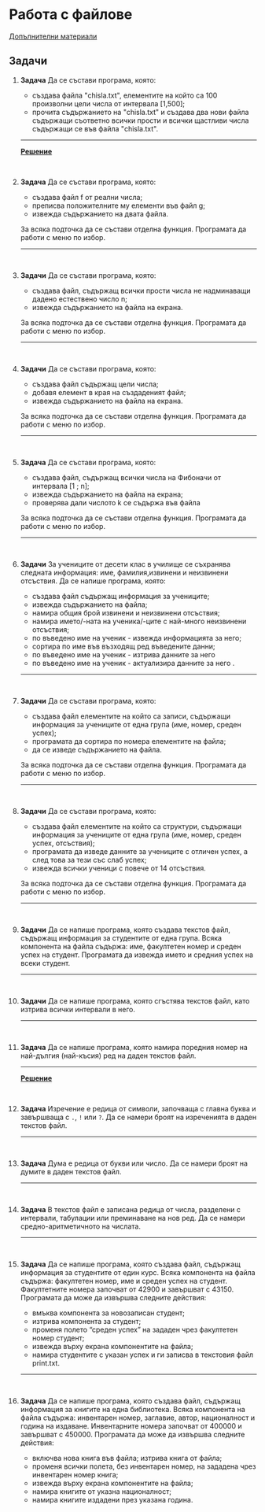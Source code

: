 # Работа с файлове

[Допълнителни материали](../bonus/text_files.md)

## Задачи

1. **Задача** Да се състави програма, която:
	- създава файла "chisla.txt", елементите на който са 100 произволни цели числа от интервала [1,500];
	- прочита съдържанието на "chisla.txt" и създава два нови файла съдържащи съответно всички прости и всички щастливи числа съдържащи се във файла "chisla.txt".

	---

	**[Решение](../solutions/files/task01.cpp)**

<br>

2. **Задача** Да се състави програма, която:

	- създава файл f от реални числа;
	- преписва положителните му елементи във файл g;
	- извежда съдържанието на двата файла.

	За всяка подточка да се състави отделна функция. Програмата да работи с меню по избор.

	---

<br>

3. **Задачи** Да се състави програма, която:
	- създава файл, съдържащ всички прости числа не надминаващи дадено естествено число n;
	- извежда съдържанието на файла на екрана.

	За всяка подточка да се състави отделна функция. Програмата да работи с меню по избор.

	---

<br>

4. **Задачи** Да се състави програма, която:
	- създава файл съдържащ цели числа;
	- добавя елемент в края на създаденият файл;
	- извежда съдържанието на файла на екрана.

	За всяка подточка да се състави отделна функция. Програмата да работи с меню по избор.

	---

<br>

5. **Задача** Да се състави програма, която:
	- създава файл, съдържащ всички числа на Фибоначи от интервала [1 ; n];
	- извежда съдържанието на файла на екрана;
	- проверява дали числото k се съдържа във файла

	За всяка подточка да се състави отделна функция. Програмата да работи с меню по избор.

	---

<br>

6. **Задачи** За учениците от десети клас в училище се съхранява следната информация: име, фамилия,извинени и неизвинени отсъствия. Да се напише програма, която:

	- създава файл съдържащ информация за учениците;
	- извежда съдържанието на файла;
	- намира общия брой извинени и неизвинени отсъствия;
	- намира името/-ната на ученика/-ците с най-много неизвинени отсъствия;
	- по въведено име на ученик - извежда информацията за него;
	- сортира по име във възходящ ред въведените данни;
	- по въведено име на ученик - изтрива данните за него
	- по въведено име на ученик - актуализира данните за него .

	---

<br>

7. **Задачи** Да се състави програма, която:

	- създава файл елементите на който са записи, съдържащи информация за учениците от една група (име, номер, среден успех);
	- програмата да сортира по номера елементите на файла;
	- да се изведе съдържанието на файла.

	За всяка подточка да се състави отделна функция. Програмата да работи с меню по избор.

	---

<br>

8. **Задачи** Да се състави програма, която:
	- създава файл елементите на който са структури, съдържащи информация за учениците от една група (име, номер, среден успех, отсъствия);
	- програмата да изведе данните за учениците с отличен успех, а след това за тези със слаб успех;
	- извежда всички ученици с повече от 14 отсъствия.

	За всяка подточка да се състави отделна функция. Програмата да работи с меню по избор.

	---

<br>

9. **Задачи** Да се напише програма, която създава текстов файл, съдържащ информация за студентите от една група. Всяка компонента на файла съдържа: име, факултетен номер и среден успех на студент. Програмата да извежда името и средния успех на всеки студент.

	---

<br>

10. **Задачи** Да се напише програма, която сгъстява текстов файл, като изтрива всички интервали в него.

	---

<br>

11. **Задача** Да се напише програма, която намира поредния номер на най-дългия (най-късия) ред на даден текстов файл.

	---

	**[Решение](../solutions/files/task11.cpp)**

<br>

12. **Задача** Изречение е редица от символи, започваща с главна буква и завършваща с `.`, `!` или `?`. Да се намери броят на изреченията в даден текстов файл.

	---

<br>

13. **Задача** Дума е редица от букви или число. Да се намери броят на думите в даден текстов файл.

	---

<br>

14. **Задача** В текстов файл е записана редица от числа, разделени с интервали, табулации или преминаване на нов ред. Да се намери средно-аритметичното на числата.

	---

<br>

15. **Задача** Да се напише програма, която създава файл, съдържащ информация за студентите от един курс. Всяка компонента на файла съдържа: факултетен номер, име и среден успех на студент. Факултетните номера започват от 42900 и завършват с 43150. Програмата да може да извършва следните действия:

	-   вмъква компонента за новозаписан студент;
	-   изтрива компонента за студент;
	-   променя полето “среден успех” на зададен чрез факултетен номер студент;
	-   извежда върху екрана компонентите на файла;
	-   намира студентите с указан успех и ги записва в текстовия файл print.txt.

	---

<br>

16. **Задача** Да се напише програма, която създава файл, съдържащ информация за книгите на една библиотека. Всяка компонента на файла съдържа: инвентарен номер, заглавие, автор, националност и година на издаване. Инвентарните номера започват от 400000 и завършват с 450000. Програмата да може да извършва следните действия:

	-   включва нова книга във файла; изтрива книга от файла;
	-   променя всички полета, без инвентарен номер, на зададена чрез инвентарен номер книга;
	-   извежда върху екрана компонентите на файла;
	-   намира книгите от указна националност;
	-   намира книгите издадени през указана година.
